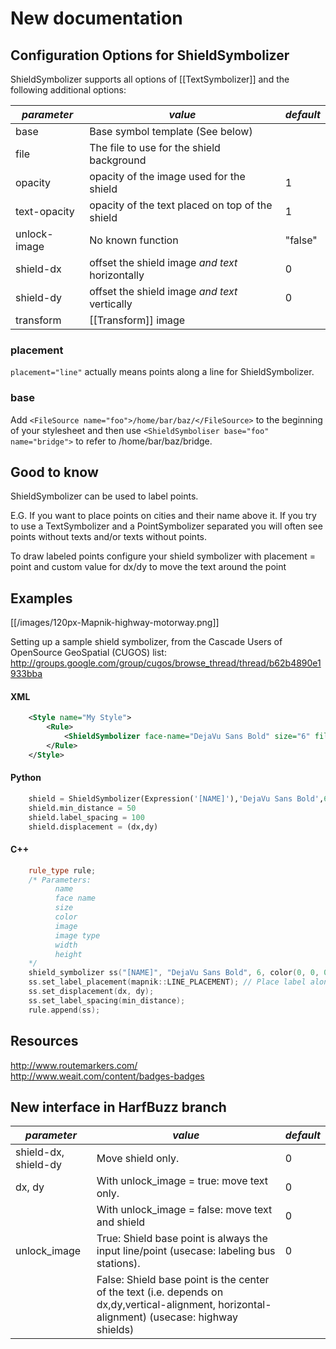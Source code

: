 # New documentation
## Configuration Options for ShieldSymbolizer
ShieldSymbolizer supports all options of [[TextSymbolizer]] and the following additional options:

| *parameter*      | *value* | *default* |
|------------------|---------|-----------|
|base | Base symbol template (See below)| |
|file | The file to use for the shield background | |
|opacity| opacity of the image used for the shield | 1|
|text-opacity | opacity of the text placed on top of the shield | 1|
|unlock-image | No known function | "false" |
|shield-dx|offset the shield image _and text_ horizontally | 0 |
|shield-dy|offset the shield image _and text_ vertically | 0 |
|transform|[[Transform]] image| |

### placement
`placement="line"` actually means points along a line for ShieldSymbolizer.

### base
Add 
`<FileSource name="foo">/home/bar/baz/</FileSource>`
to the beginning of your stylesheet and then use
`<ShieldSymboliser base="foo" name="bridge">`
to refer to /home/bar/baz/bridge.

## Good to know

ShieldSymbolizer can be used to label points.

E.G. If you want to place points on cities and their name above it. If you try to use a TextSymbolizer and a PointSymbolizer separated you will often see points without texts and/or texts without points.

To draw labeled points configure your shield symbolizer with placement = point and custom value for dx/dy to move the text around the point



## Examples

[[/images/120px-Mapnik-highway-motorway.png]]

Setting up a sample shield symbolizer, from the Cascade Users of OpenSource GeoSpatial (CUGOS) list:
http://groups.google.com/group/cugos/browse_thread/thread/b62b4890e1933bba

#### XML
```xml
    <Style name="My Style">
        <Rule>
            <ShieldSymbolizer face-name="DejaVu Sans Bold" size="6" fill="#000000" file="images/shield.svg" width="20" height="20" spacing="100" transform="scale(2.0,2.0)" min-distance="50">[NAME]</ShieldSymbolizer>
        </Rule>
    </Style>
```

#### Python

```python
    shield = ShieldSymbolizer(Expression('[NAME]'),'DejaVu Sans Bold',6,Color('#000000'),PathExpression('images/ushighway_shield_20.png'))
    shield.min_distance = 50
    shield.label_spacing = 100
    shield.displacement = (dx,dy)
```

#### C++

```cpp
    rule_type rule;
    /* Parameters:
          name
          face name
          size
          color
          image
          image type
          width
          height
    */
    shield_symbolizer ss("[NAME]", "DejaVu Sans Bold", 6, color(0, 0, 0), "/path/to/icon.png", "png", 20, 20);
    ss.set_label_placement(mapnik::LINE_PLACEMENT); // Place label along the line
    ss.set_displacement(dx, dy);
    ss.set_label_spacing(min_distance);
    rule.append(ss);
```

## Resources

http://www.routemarkers.com/  
http://www.weait.com/content/badges-badges

## New interface in HarfBuzz branch
| *parameter*      | *value* | *default*
|------------------|---------|----------
| shield-dx, shield-dy | Move shield only. | 0
| dx, dy | With unlock_image = true: move text only. | 0
|        | With unlock_image = false: move text and shield | 0
| unlock_image | True: Shield base point is always the input line/point (usecase: labeling bus stations). | 0
|              | False: Shield base point is the center of the text (i.e. depends on dx,dy,vertical-alignment, horizontal-alignment) (usecase: highway shields)
